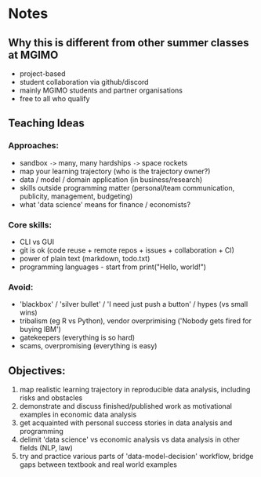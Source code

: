 
# Notes

## Why this is different from other summer classes at MGIMO

- project-based
- student collaboration via github/discord 
- mainly MGIMO students and partner organisations
- free to all who qualify

## Teaching Ideas

### Approaches:

- sandbox `->` many, many hardships `->` space rockets 
- map your learning trajectory (who is the trajectory owner?)
- data / model / domain application (in business/research)
- skills outside programming matter (personal/team communication, publicity, management, budgeting)
- what 'data science' means for finance / economists?

### Core skills:

- CLI vs GUI
- git is ok (code reuse + remote repos + issues + collaboration + CI)
- power of plain text (markdown, todo.txt)
- programming languages - start from print("Hello, world!")

### Avoid:

- 'blackbox' / 'silver bullet' / 'I need just push a button' / hypes (vs small wins) 
- tribalism (eg R vs Python), vendor overprimising ('Nobody gets fired for buying IBM')
- gatekeepers (everything is so hard)
- scams, overpromising (everything is easy)

## Оbjectives:

1. map realistic learning trajectory in reproducible data analysis, including risks and obstacles
2. demonstrate and discuss finished/published work as motivational examples in economic data analysis
3. get acquainted with personal success stories in data analysis and programming 
4. delimit 'data science' vs economic analysis vs data analysis in other fields (NLP, law)
5. try and practice various parts of 'data-model-decision' workflow, bridge gaps between textbook and real world examples



